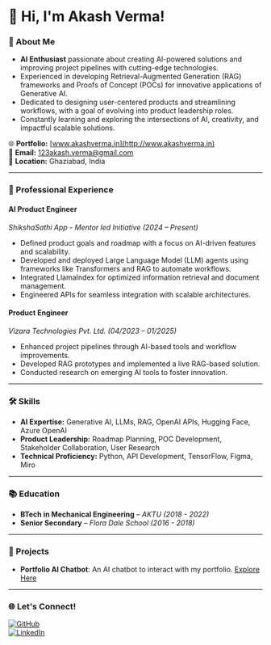 # 👋 Hi, I'm Akash Verma!

### 🚀 About Me
- **AI Enthusiast** passionate about creating AI-powered solutions and improving project pipelines with cutting-edge technologies.
- Experienced in developing Retrieval-Augmented Generation (RAG) frameworks and Proofs of Concept (POCs) for innovative applications of Generative AI.
- Dedicated to designing user-centered products and streamlining workflows, with a goal of evolving into product leadership roles.
- Constantly learning and exploring the intersections of AI, creativity, and impactful scalable solutions.

🌐 **Portfolio:** [www.akashverma.in](http://www.akashverma.in)  
📧 **Email:** 123akash.verma@gmail.com  
📍 **Location:** Ghaziabad, India  

---

### 💼 Professional Experience
#### **AI Product Engineer**  
*ShikshaSathi App - Mentor led Initiative (2024 – Present)*  
- Defined product goals and roadmap with a focus on AI-driven features and scalability.
- Developed and deployed Large Language Model (LLM) agents using frameworks like Transformers and RAG to automate workflows.
- Integrated LlamaIndex for optimized information retrieval and document management.
- Engineered APIs for seamless integration with scalable architectures.

#### **Product Engineer**  
*Vizara Technologies Pvt. Ltd. (04/2023 – 01/2025)*  
- Enhanced project pipelines through AI-based tools and workflow improvements.
- Developed RAG prototypes and implemented a live RAG-based solution.
- Conducted research on emerging AI tools to foster innovation.

---

### 🛠️ Skills
- **AI Expertise:** Generative AI, LLMs, RAG, OpenAI APIs, Hugging Face, Azure OpenAI  
- **Product Leadership:** Roadmap Planning, POC Development, Stakeholder Collaboration, User Research  
- **Technical Proficiency:** Python, API Development, TensorFlow, Figma, Miro  

---

### 📚 Education
- **BTech in Mechanical Engineering** – *AKTU (2018 - 2022)*  
- **Senior Secondary** – *Flora Dale School (2016 - 2018)*  

---

### 📂 Projects
- **Portfolio AI Chatbot**: An AI chatbot to interact with my portfolio. [Explore Here](http://www.akashverma.in)  

---

### 🌐 Let's Connect!
[![GitHub](https://img.shields.io/badge/GitHub-akki2000-000?style=for-the-badge&logo=github)](https://github.com/akki2000)  
[![LinkedIn](https://img.shields.io/badge/LinkedIn-Akash%20Verma-0077B5?style=for-the-badge&logo=linkedin)](https://linkedin.com/in/at-akash-verma)  
